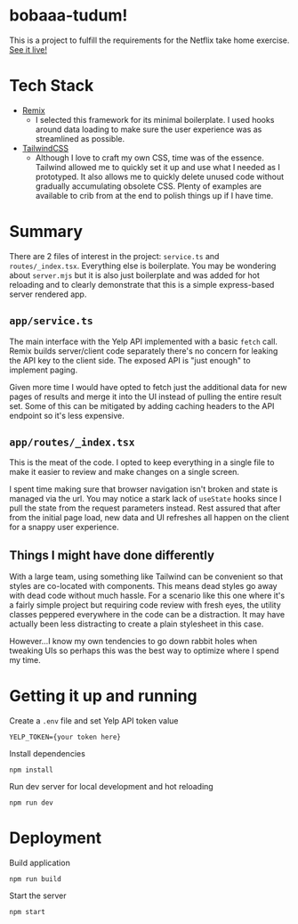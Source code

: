 # bobaaa-tudum!

This is a project to fulfill the requirements for the Netflix take home exercise. [See it live!](https://bobaaa-tudum-0567d4ad7033.herokuapp.com)

# Tech Stack

- [Remix](https://remix.run/)
  - I selected this framework for its minimal boilerplate. I used hooks around data loading to make sure the user experience was as streamlined as possible.
- [TailwindCSS](https://tailwindcss.com/)
  - Although I love to craft my own CSS, time was of the essence. Tailwind allowed me to quickly set it up and use what I needed as I prototyped. It also allows me to quickly delete unused code without gradually accumulating obsolete CSS. Plenty of examples are available to crib from at the end to polish things up if I have time.

# Summary

There are 2 files of interest in the project: `service.ts` and `routes/_index.tsx`. Everything else is boilerplate. You may be wondering about `server.mjs` but it is also just boilerplate and was added for hot reloading and to clearly demonstrate that this is a simple express-based server rendered app.

## `app/service.ts`

The main interface with the Yelp API implemented with a basic `fetch` call. Remix builds server/client code separately there's no concern for leaking the API key to the client side. The exposed API is "just enough" to implement paging.

Given more time I would have opted to fetch just the additional data for new pages of results and merge it into the UI instead of pulling the entire result set. Some of this can be mitigated by adding caching headers to the API endpoint so it's less expensive.

## `app/routes/_index.tsx`

This is the meat of the code. I opted to keep everything in a single file to make it easier to review and make changes on a single screen.

I spent time making sure that browser navigation isn't broken and state is managed via the url. You may notice a stark lack of `useState` hooks since I pull the state from the request parameters instead. Rest assured that after from the initial page load, new data and UI refreshes all happen on the client for a snappy user experience.

## Things I might have done differently

With a large team, using something like Tailwind can be convenient so that styles are co-located with components. This means dead styles go away with dead code without much hassle. For a scenario like this one where it's a fairly simple project but requiring code review with fresh eyes, the utility classes peppered everywhere in the code can be a distraction. It may have actually been less distracting to create a plain stylesheet in this case.

However...I know my own tendencies to go down rabbit holes when tweaking UIs so perhaps this was the best way to optimize where I spend my time.

# Getting it up and running

Create a `.env` file and set Yelp API token value

```
YELP_TOKEN={your token here}
```

Install dependencies

```
npm install
```

Run dev server for local development and hot reloading

```
npm run dev
```

# Deployment

Build application

```
npm run build
```

Start the server

```
npm start
```
